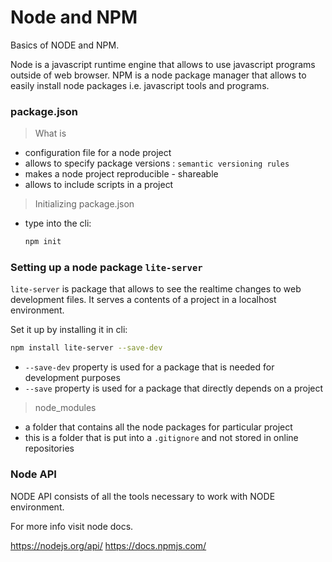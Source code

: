 # Node and NPM

Basics of NODE and NPM. 

Node is a javascript runtime engine that allows to use javascript programs outside of web browser. NPM is a node package manager that allows to easily install node packages i.e. javascript tools and programs.

### package.json

> What is
- configuration file for a node project
- allows to specify package versions : `semantic versioning rules`
- makes a node project reproducible - shareable
- allows to include scripts in a project

> Initializing package.json
- type into the cli:
	```sh
	npm init
	```

### Setting up a node package `lite-server`

`lite-server` is package that allows to see the realtime changes to web development files. It serves a contents of a project in a localhost environment.

Set it up by installing it in cli:

```sh
npm install lite-server --save-dev
```

- `--save-dev` property is used for a package that is needed for development purposes
- `--save` property is used for a package that directly depends on a project

> node_modules
- a folder that contains all the node packages for particular project
- this is a folder that is put into a `.gitignore` and not stored in online repositories

### Node API

NODE API consists of all the tools necessary to work with NODE environment.

For more info visit node docs.

https://nodejs.org/api/
https://docs.npmjs.com/